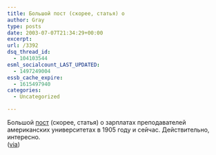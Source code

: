 ```yaml
---
title: Большой пост (скорее, статья) о
author: Gray
type: posts
date: 2003-07-07T21:34:29+00:00
excerpt:
url: /3392
dsq_thread_id:
  - 104103544
esml_socialcount_LAST_UPDATED:
  - 1497249004
essb_cache_expire:
  - 1615497940
categories:
  - Uncategorized

---
```








Большой <a href="http://www.j-bradford-delong.net/movable_type/2003_archives/001699.html#001699" target="_blank">пост</a> (скорее, статья) о зарплатах преподавателей американских университетах в 1905 году и сейчас. Действительно, интересно.  
(<a href="http://www.instapundit.com/archives/010358.php#010358" target="_blank">via</a>)